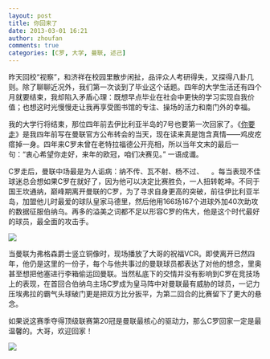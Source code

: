 ```yaml
---
layout: post
title: 你回来了
date: 2013-03-01 16:21
author: zhoufan
comments: true
categories: [C罗, 大学, 曼联, 述己]
---
```

昨天回校“视察”，和济祥在校园里散步闲扯，品评众人考研得失，又探得八卦几则。除了聊聊近况外，我们第一次谈到了毕业这个话题。四年的大学生活还有四个月就要结束，我却陷入矛盾心理：既想早点毕业在社会中更快的学习实现自我价值；也想这时光慢慢走让我再享受图书馆的专注、操场的活力和南门外的幸福。

我的大学行将结束，那位四年前去伊比利亚半岛的7号也要第一次回家了。《<a title="你要走" href="http://blog.sina.com.cn/s/blog_4003f5b60100ebf5.html" target="_blank">你要走</a>》是我四年前写在曼联官方公布转会的当天，现在读来真是饱含真情——鸡皮疙瘩掉一身。四年来C罗未曾在老特拉福德公开亮相，所以当年文末的最后一句：“衷心希望你走好，来年的欧冠，咱们决赛见。” 一语成谶。

<!--more-->

C罗走后，曼联中场最是为人诟病：纳不传、瓦不射、杨不过、    。每当表现不佳球迷总会想如果C罗在就好了，因为他可以决定比赛胜负，一人扭转乾坤。不同于国王坎通纳，巅峰期离开曼联的C罗，为了寻求自身更高的突破，前往伊比利亚半岛，加盟他儿时最爱的球队皇家马德里，然后他用166场167个进球外加40次助攻的数据征服伯纳乌。再多的溢美之词都不足以形容C罗的伟大，他是这个时代最好的球员，最全面的攻击手。

<img class="img-responsive" src="http://zhoufan.org/wp-content/uploads/2013/03/20110421092248144884.jpg"/>

当曼联为弗格森爵士竖立铜像时，现场播放了大哥的祝福VCR。即使离开已然四年，他仍是这里的一份子，每个与他共事过的曼联球员都表达了对他的想念，里奥甚至想把他塞进行李箱偷运回曼联。当然私底下的交情并没有影响到C罗在竞技场上的表现，在首回合伯纳乌主场C罗成为皇马阵中对曼联最有威胁的球员，一记力压埃弗拉的霸气头球破门更是把双方比分扳平，为第二回合的比赛留下了更大的悬念。

如果说这赛季夺得顶级联赛第20冠是曼联最核心的驱动力，那么C罗回家一定是最温馨的。大哥，欢迎回家！

<img class="img-responsive" src="http://zhoufan.org/wp-content/uploads/2013/03/20071204101946756.jpg" />
